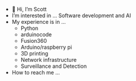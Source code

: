 - 👋 Hi, I’m Scott
-  I’m interested in ... Software development and AI 
-  My experience is in ... 
   - Python 
   - arduinocode 
   - Fusion360
   - Arduino/raspberry pi 
   - 3D printing 
   - Network infrastructure
   - Surveillance and Detection 
-  How to reach me ...


